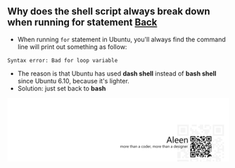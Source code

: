 ## Why does the shell script always break down when running for statement [Back](./qa.md)

- When running `for` statement in Ubuntu, you'll always find the command line will print out something as follow:

```
Syntax error: Bad for loop variable
```

- The reason is that Ubuntu has used **dash shell** instead of **bash shell** since Ubuntu 6.10, because it's lighter.
- Solution: just set back to **bash**

<a href="http://aleen42.github.io/" target="_blank" ><img src="./../pic/tail.gif"></a>
